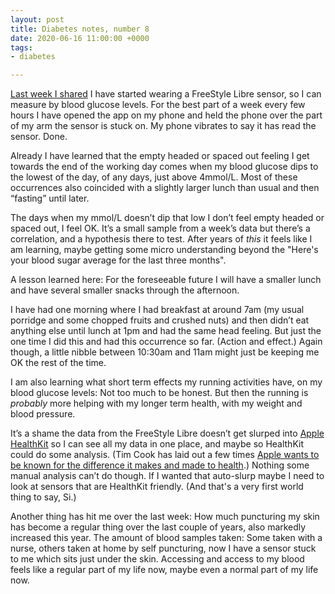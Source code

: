 ```yaml
---
layout: post
title: Diabetes notes, number 8
date: 2020-06-16 11:00:00 +0000
tags:
- diabetes

---
```

[Last week I shared](https://www.ermlikeyeah.com/diabetes-notes-number-7/) I have started wearing a FreeStyle Libre sensor, so I can measure by blood glucose levels. For the best part of a week every few hours I have opened the app on my phone and held the phone over the part of my arm the sensor is stuck on. My phone vibrates to say it has read the sensor. Done.

Already I have learned that the empty headed or spaced out feeling I get towards the end of the working day comes when my blood glucose dips to the lowest of the day, of any days, just above 4mmol/L. Most of these occurrences also coincided with a slightly larger lunch than usual and then “fasting” until later.

The days when my mmol/L doesn’t dip that low I don’t feel empty headed or spaced out, I feel OK. It’s a small sample from a week’s data but there’s a correlation, and a hypothesis there to test. After years of _this_ it feels like I am learning, maybe getting some micro understanding beyond the "Here's your blood sugar average for the last three months".

A lesson learned here: For the foreseeable future I will have a smaller lunch and have several smaller snacks through the afternoon.

I have had one morning where I had breakfast at around 7am (my usual porridge and some chopped fruits and crushed nuts) and then didn’t eat anything else until lunch at 1pm and had the same head feeling. But just the one time I did this and had this occurrence so far. (Action and effect.) Again though, a little nibble between 10:30am and 11am might just be keeping me OK the rest of the time.

I am also learning what short term effects my running activities have, on my blood glucose levels: Not too much to be honest. But then the running is _probably_ more helping with my longer term health, with my weight and blood pressure.

It’s a shame the data from the FreeStyle Libre doesn’t get slurped into [Apple HealthKit](https://developer.apple.com/health-fitness/) so I can see all my data in one place, and maybe so HealthKit could do some analysis. (Tim Cook has laid out a few times [Apple wants to be known for the difference it makes and made to health](https://mashable.com/article/tim-cook-apple-health/).) Nothing some manual analysis can’t do though. If I wanted that auto-slurp maybe I need to look at sensors that are HealthKit friendly. (And that's a very first world thing to say, Si.)

Another thing has hit me over the last week: How much puncturing my skin has become a regular thing over the last couple of years, also markedly increased this year. The amount of blood samples taken: Some taken with a nurse, others taken at home by self puncturing, now I have a sensor stuck to me which sits just under the skin. Accessing and access to my blood feels like a regular part of my life now, maybe even a normal part of my life now.